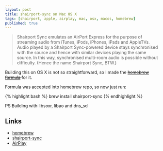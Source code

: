 ```yaml
---
layout: post
title: shairport-sync on Mac OS X
tags: [shairport, apple, airplay, mac, osx, macos, homebrew]
published: true
---
```


> Shairport Sync emulates an AirPort Express for the purpose of streaming audio from iTunes, iPods, iPhones, iPads and AppleTVs. Audio played by a Shairport Sync-powered device stays synchronised with the source and hence with similar devices playing the same source. In this way, synchronised multi-room audio is possible without difficulty. (Hence the name Shairport Sync, BTW.)

Building this on OS X is not so straightforward, so I made the <del>[homebrew formula](https://gist.github.com/shtirlic/d55b3ac3767a2e7f54eb) </del> for it.



Formula was accepted into homebrew repo, so now just run:

{% highlight bash %}
brew install shairport-sync
{% endhighlight %}

PS
Building with libsoxr, libao and dns_sd


Links
-----
* [homebrew](http://mxcl.github.com/homebrew/)
* [shairport-sync](https://github.com/mikebrady/shairport-sync)
* [AirPlay](https://en.wikipedia.org/wiki/AirPlay)
